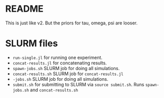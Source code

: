 # README

This is just like v2. But the priors for tau, omega, psi are looser.

# SLURM files
- `run-single.jl` for running one experiment.
- `concat-results.jl` for concatenating results.
- `spawn-jobs.sh` SLURM job for doing all simulations.
- `concat-results.sh` SLURM job for `concat-results.jl`
- `-jobs.sh` SLURM job for doing all simulations.
- `submit.sh` for submitting to SLURM via `source submit.sh`. Runs
  `spawn-jobs.sh` and `concat-results.sh`

